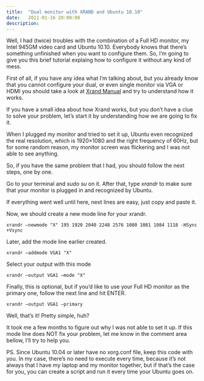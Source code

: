 ```yaml
---
title:  "Dual monitor with XRAND and Ubuntu 10.10"
date:   2011-01-16 20:00:00
description:
---
```


Well, I had (twice) troubles with the combination of a Full HD monitor, my Intel 945GM video card and Ubuntu 10.10. Everybody knows that there’s something unfinished when you want to configure them. So, I’m going to give you this brief tutorial explaing how to configure it without any kind of mess.

First of all, if you have any idea what I’m talking about, but you already know that you cannot configure your dual, or even single monitor via VGA or HDMI you should take a look at [Xrand Manual][xrand] and try to understand how it works.

If you have a small idea about how Xrand works, but you don’t have a clue to solve your problem, let’s start it by understanding how we are going to fix it.

When I plugged my monitor and tried to set it up, Ubuntu even recognized the real resolution, which is 1920×1080 and the right frequency of 60Hz, but for some random reason, my monitor screen was flickering and I was not able to see anything.

So, if you have the same problem that I had, you should follow the next steps, one by one.

Go to your terminal and _sudo su_ on it. After that, type _xrandr_ to make sure that your monitor is plugged in and recognized by Ubuntu.

If everything went well until here, next lines are easy, just copy and paste it.

Now, we should create a new mode line for your xrandr.

```
xrandr –newmode "X" 195 1920 2040 2248 2576 1080 1081 1084 1118 -HSync +Vsync
```

Later, add the mode line earlier created.

```
xrandr –addmode VGA1 "X"
```

Select your output with this mode

```
xrandr –output VGA1 –mode "X"
```

Finally, this is optional, but if you’d like to use your Full HD monitor as the primary one, follow the next line and hit ENTER.

```
xrandr –output VGA1 –primary
```

Well, that’s it! Pretty simple, huh?

It took me a few months to figure out why I was not able to set it up. If this mode line does NOT fix your problem, let me know in the comment area bellow, I’ll try to help you.

PS. Since Ubuntu 10.04 or later have no xorg.conf file, keep this code with you. In my case, there’s no need to execute every time, because it’s not always that I have my laptop and my monitor together, but if that’s the case for you, you can create a script and run it every time your Ubuntu goes on.

[xrand]: https://www.x.org/archive/X11R7.5/doc/man/man1/xrandr.1.html
